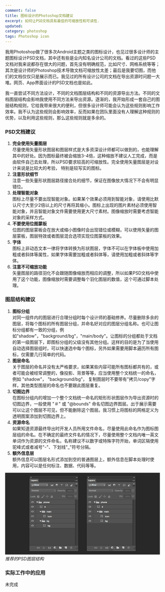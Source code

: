 ```yaml
---
comment: false
title: 图标设计的Photoshop文档建议
excerpt: 如何让PSD文档具有最佳的可缩放性和可读性.
updated:
category: photoshop
tags: Photoshop icon 
---
```


我用Photoshop做了很多次Android主题之类的图标设计，也见过很多设计师的主题图标设计PSD文档，其中还有些是业内知名设计公司的文档。看过的这些PSD文档对我来说都存在很大的问题，首先没有明确规范，比如尺寸、网格系统等等；其次是设计师的Photoshop技术导致文档可缩放性太差；最后是我要切图，而他们的文档仅仅只是展示而已。我见过的所有设计公司的文档在导出资源时问题一大堆。网页、App界面设计的PSD文档也是如此。

我一直尝试不同方法设计，不同的文档图层结构和不同的资源导出方法。不同的文档图层结构会影响我使用不同方法来导出资源。逐渐的，我开始形成一套自己的图层结构规则，它给我带来很大的便利，但很多设计师可能会认为这些规则影响工作效率。我不认为这些规则会影响效率，反而如果在团队里面没有人理解这种规则的优势，以及利用这些规则，那么这些规则就是多余的。

### PSD文档建议

1. **完全使用矢量图层**  
尽量使用矢量形状图层和图层样式是大多资深设计师都可以做到的，也能理解其中的好处。因为图标最终被会缩放3-4倍，这种缩放不建议人工完成，而是由软件自己去处理，所以PSD要求较高的可缩放性。完全使用矢量图层是对设计来说是比较大的考验， 特别是较写实的图标。
2. **注意形状细节**  
注意一些矢量形状图层路径接合处的细节，保证在图像放大情况下不会有明显错位。
3. **处理智能对象**  
图标上尽量不要出现智能对象。如果某个效果必须用到智能对象，请使用比默认尺寸大至少2倍以上的尺寸再将其缩小。图标上出现的图片素材必须使用智能对象，并且智能对象文件需要使用更大尺寸素材。图像缩放时需要考虑智能对象的采样方式。
4. **不要使用位图蒙板**  
位图的图层蒙板会在放大或缩小图像时会出现错位或模糊，可以使用矢量的图层蒙板，图层特效或者图层混合选项实现位图蒙板的效果。
5. **字体**  
图标上非动态文本一律将字体转换为形状图层，字体不可以在字体板中使用加粗或者斜体等属性，如果字体需要加粗或者斜体等，请使用加粗或者斜体等字体。
6. **注意不可缩放功能**  
矢量图层的路径羽化不会跟随图像缩放而相应的调整，所以如果PSD文档中使用了这个功能，图像缩放时需要调整每个羽化图层的数值，这个可通过脚本处理。

### 图层结构建议

1. **图标分组**  
对同一组件内的图层进行合理分组时每个设计师的基础修养。尽量删除多余的图层，将每个图标的所有图层分组，并命名好对应的图层分组名称。也可让图标分组都有一致的分组，例如"shadow"，"background/bg"，"main/body"。让图标的分组都处于文档的第一级图层下，即图标分组的父级没有其他分组。这样的目的是为了当使用自动选择图层组时，可以快速选中每个图标，另外如果需要用脚本遍历所有图标，仅需要几行简单的代码。
2. **图层命名**  
关于图层的命名并没有太严格要求，如果某些内容可能所有图标都共有的，或者可能会被经常调整的，像投影、背景等等，应当使用整个文档统一的命名，例如  "shadow"， "background/bg"， 复制图层时不要带有"拷贝/copy"字样，其他类型图层的命名也不要跟此图层重复。
3. **切图边界**  
在图标分组内的增加一个整个文档统一命名的矩形形状图层作为导出资源时的切图边界，一般使用 "＃" 或 "@bounds" 命名切图边界图层。出于展示需要可以让这个图层不可见，但不能删除这个图层。我习惯上将图标的网格定义为透明图案添加到切图边界上。
4. **资源命名**  
如果知道资源最终导出时开发人员所用文件命名，尽量使用此命名作为图标图层组的命名。在不确定的最终文件名的情况下，尽量使用整个文档内唯一英文单词作为资源的文件命名，名称建议不以数字或特殊字符开始，单词区隔使用驼峰式或者减号"-"、下划线"_"符号分隔。
5. **额外信息层**  
额外信息可以图层名形式添加到空的普通图层上，额外信息在脚本处理时使用，内容可以是任何标注、数据、代码等等。

![photoshop advice for icon design](/images/photoshop_advice_for_icon_design/photoshop_layers.png)_推荐的PSD图层结构_



### 实际工作中的应用

未完成
